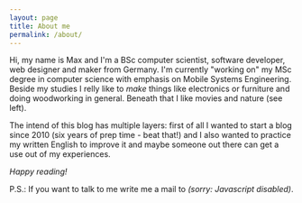 ```yaml
---
layout: page
title: About me
permalink: /about/
---
```


Hi, my name is Max and I'm a BSc computer scientist, software developer, web designer and maker from Germany. I'm currently "working on" my MSc degree in computer science with emphasis on Mobile Systems Engineering. Beside my studies I relly like to _make_ things like electronics or furniture and doing woodworking in general. Beneath that I like movies and nature (see left).

The intend of this blog has multiple layers: first of all I wanted to start a blog since 2010 (six years of prep time - beat that!) and I also wanted to practice my written English to improve it and maybe someone out there can get a use out of my experiences.

_Happy reading!_

P.S.: If you want to talk to me write me a mail to _<span class="magic" data-str="moc.liamel42goog@hcuar42tsx42am">(sorry: Javascript disabled)</span>_.